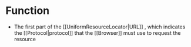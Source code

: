 # Function
- The first part of the [[UniformResourceLocator|URL]] , which indicates the [[Protocol|protocol]] that the [[Browser]] must use to request the resource